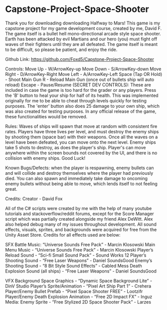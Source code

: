 # Capstone-Project-Space-Shooter
Thank you for downloading downloading Halfway to Mars!
This game is my capstone project for my game development course, created by me,
David F. The game itself is a bullet hell mono-directional arcade style space
shooter. Earth has been attacked by evil Martians and our hero (you) must fight
off waves of their fighters until they are all defeated. The game itself is
meant to be difficult, so please be patient, and enjoy the ride.

Github Link: https://github.com/Foxd5/Capstone-Project-Space-Shooter

Controls:
Move Up - W/ArrowKey-up
Move Down - S/ArrowKey-down
Move Right - D/ArrowKey-Right
Move Left - A/ArrowKey-Left
Space (Tap OR Hold) - Shoot Main Gun
R - Reload Main Gun (once out of bullets ship will auto reload)
Escape - Pause/Resume
(SECRET DEV CONTROLS):
These are included in case the game is too hard for the grader or any players.
Press the 'B' button to heal your ship for half of its health. This was implemented
originally for me to be able to cheat through levels quickly for testing purposes.
The 'enter' button also does 25 damage to your own ship, which was also created
for testing purposes. In any official release of the game, these functionalities
would be removed.

Rules:
Waves of ships will spawn that move at random with consistent fire rates. Players
have three lives per level, and must destroy the enemy ships by shooting them (space bar)
with their weapons. Once all the waves on a level have been defeated, you can move
onto the next level. Enemy ships take 5 shots to destroy, as does the player's
ship. Player's can move anywhere within the screen bounds not covered by the UI,
and there is no collision with enemy ships. Good Luck!

Known Bugs/Defects:
when the player is respawning, enemy bullets can and will collide and destroy
themselves where the player had previously died. You can also spawn and immediately
take damage to oncoming enemy bullets without being able to move, which lends itself
to not feeling great.


Credits:
Creator - David Fox

All of the C# scripts were created by me with the help of many youtube tutorials and stackoverflow/reddit forums, except for the Score Manager script which was partially created alongside my friend Alex DeWitt. Alex also helped debug many of my issues throughout development.  All sound effects, visuals, sprites, and backgrounds were acquired for free from the Unity Asset Store. Credits for all effects used are below:

SFX
Battle Music: “Universe Sounds Free Pack” - Marcin Klosowski
Main Menu Music - “Universe Sounds Free Pack” - Marcin Klosowski
Player’s Reload Sound - “Sci-fi Small Sound Pack” - Sound Works 12
Player’s Shooting Sound - “Free Laser Weapons” - Daniel SoundsGood
Enemy’s Shooting Sound - “8 Bit Style Sound Effects” - Cabled Mess
Death Explosion Sound (all ships)  - “Free Laser Weapons” - Daniel SoundsGood

VFX
Background Space Graphics - “Dynamic Space Background Lite” - DinV Studio
Player’s Sprite/Animation - “Pixel Art Ship Part 1” - Crehera
Player/Enemy Bullet Prefab - “Pixel Space Shooter FREE” - Lootzifr
Player/Enemy Death Explosion Animation - “Free 2D Impact FX” - Inguz Media:
Enemy Sprite -  “Free Stylized 2D Space Shooter Pack” - Larzes
